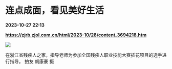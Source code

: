 # 连点成面，看见美好生活

**2023-10-27 22:13**

**https://zjrb.zjol.com.cn/html/2023-10/28/content_3694218.htm**

![](https://zjrb.zjol.com.cn/images/2023-10/28/zjrb2023102800003v02b003.jpg)

在浙江省残疾人之家，指导老师为参加全国残疾人职业技能大赛插花项目的选手进行指导。 拍友 胡康豪 摄